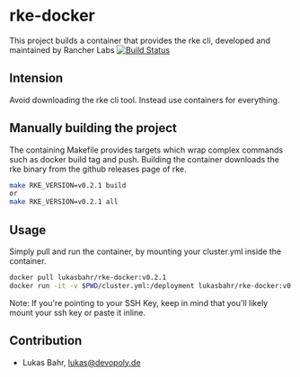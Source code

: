 # rke-docker
This project builds a container that provides the rke cli, developed and maintained by Rancher Labs [![Build Status](https://ci.devopoly.de/api/badges/lukibahr/rke-docker/status.svg)](https://ci.devopoly.de/lukibahr/rke-docker)

## Intension

Avoid downloading the rke cli tool. Instead use containers for everything.

## Manually building the project

The containing Makefile provides targets which wrap complex commands such as docker build tag and push.
Building the container downloads the rke binary from the github releases page of rke.

```sh 
make RKE_VERSION=v0.2.1 build
or 
make RKE_VERSION=v0.2.1 all
```

## Usage

Simply pull and run the container, by mounting your cluster.yml inside the container. 



```bash
docker pull lukasbahr/rke-docker:v0.2.1
docker run -it -v $PWD/cluster.yml:/deployment lukasbahr/rke-docker:v0.2.1 up 
```


Note: If you're pointing to your SSH Key, keep in mind that you'll likely mount your ssh key or paste it inline. 

## Contribution
- Lukas Bahr, lukas@devopoly.de




